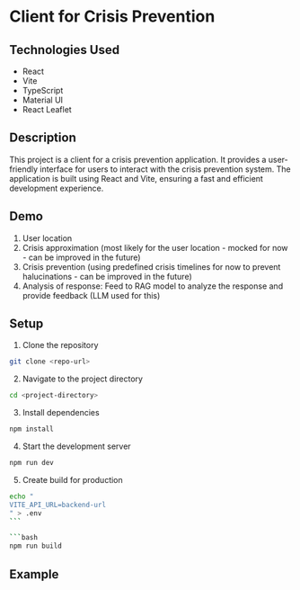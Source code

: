 # Client for Crisis Prevention

## Technologies Used

- React
- Vite
- TypeScript
- Material UI
- React Leaflet

## Description

This project is a client for a crisis prevention application. It provides a user-friendly interface for users to interact with the crisis prevention system. The application is built using React and Vite, ensuring a fast and efficient development experience.

## Demo

1. User location
2. Crisis approximation (most likely for the user location - mocked for now - can be improved in the future)
3. Crisis prevention (using predefined crisis timelines for now to prevent halucinations - can be improved in the future)
4. Analysis of response: Feed to RAG model to analyze the response and provide feedback (LLM used for this)

## Setup

1. Clone the repository

```bash
git clone <repo-url>
```

2. Navigate to the project directory

```bash
cd <project-directory>
```

3. Install dependencies

```bash
npm install
```

4. Start the development server

```bash
npm run dev
```

5. Create build for production

````bash
echo "
VITE_API_URL=backend-url
" > .env
```

```bash
npm run build
````

## Example
